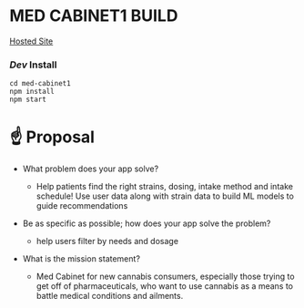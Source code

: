 # MED CABINET1 BUILD

[Hosted Site](https://react-nu.now.sh)


### *Dev* Install 
	
	cd med-cabinet1
	npm install
	npm start

# ☝️ Proposal

  

 -  What problem does your app solve?
    
	-   Help patients find the right strains, dosing, intake method and intake schedule! Use user data along with strain data to build ML models to guide recommendations
    

-   Be as specific as possible; how does your app solve the problem?
    

	-   help users filter by needs and dosage
    

-   What is the mission statement?
    

	-   Med Cabinet for new cannabis consumers, especially those trying to get off of pharmaceuticals, who want to use cannabis as a means to battle medical conditions and ailments.
